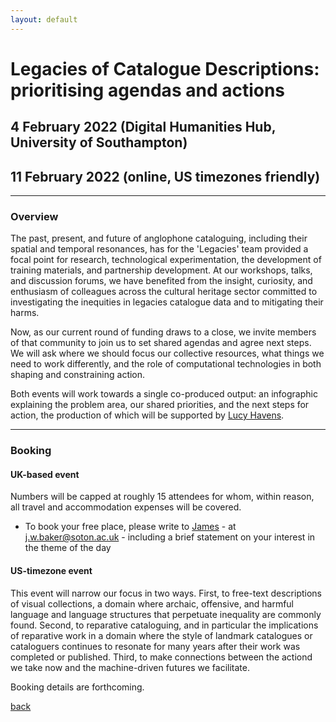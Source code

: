 ```yaml
---
layout: default
---
```


# Legacies of Catalogue Descriptions: prioritising agendas and actions

## 4 February 2022 (Digital Humanities Hub, University of Southampton)

## 11 February 2022 (online, US timezones friendly)

______
### Overview

The past, present, and future of anglophone cataloguing, including their spatial and temporal resonances, has for the 'Legacies' team provided a focal point for research, technological experimentation, the development of training materials, and partnership development. At our workshops, talks, and discussion forums, we have benefited from the insight, curiosity, and enthusiasm of colleagues across the cultural heritage sector committed to investigating the inequities in legacies catalogue data and to mitigating their harms.

Now, as our current round of funding draws to a close, we invite members of that community to join us to set shared agendas and agree next steps. We will ask where we should focus our collective resources, what things we need to work differently, and the role of computational technologies in both shaping and constraining action. 

Both events will work towards a single co-produced output: an infographic explaining the problem area, our shared priorities, and the next steps for action, the production of which will be supported by [Lucy Havens](https://ljhavens.myportfolio.com/).

______
### Booking

#### UK-based event

Numbers will be capped at roughly 15 attendees for whom, within reason, all travel and accommodation expenses will be covered.

- To book your free place, please write to [James](https://www.southampton.ac.uk/humanities/about/staff/jwb1n21.page) - at j.w.baker@soton.ac.uk - including a brief statement on your interest in the theme of the day

#### US-timezone event

This event will narrow our focus in two ways. First, to free-text descriptions of visual collections, a domain where archaic, offensive, and harmful language and language structures that perpetuate inequality are commonly found. Second, to reparative cataloguing, and in particular the implications of reparative work in a domain where the style of landmark catalogues or cataloguers continues to resonate for many years after their work was completed or published. Third, to make connections between the actiond we take now and the machine-driven futures we facilitate.

Booking details are forthcoming.

[back](./)
